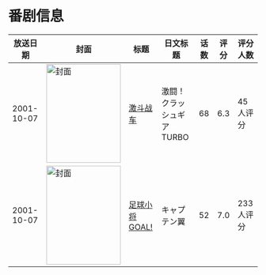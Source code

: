 # 番剧信息

|放送日期|封面|标题|日文标题|话数|评分|评分人数|
|---|---|---|---|---|---|---|
|2001-10-07|<img src="https://lain.bgm.tv/pic/cover/c/a0/5e/32247_V0jJ0.jpg" alt="封面" style="width:150px;height:200px;object-fit:cover;">|[激斗战车](https://bangumi.tv/subject/32247)|激闘！クラッシュギアTURBO|68|6.3|45人评分|
|2001-10-07|<img src="https://lain.bgm.tv/pic/cover/c/e5/cd/47764_sWoD9.jpg" alt="封面" style="width:150px;height:200px;object-fit:cover;">|[足球小将GOAL!](https://bangumi.tv/subject/47764)|キャプテン翼|52|7.0|233人评分|
